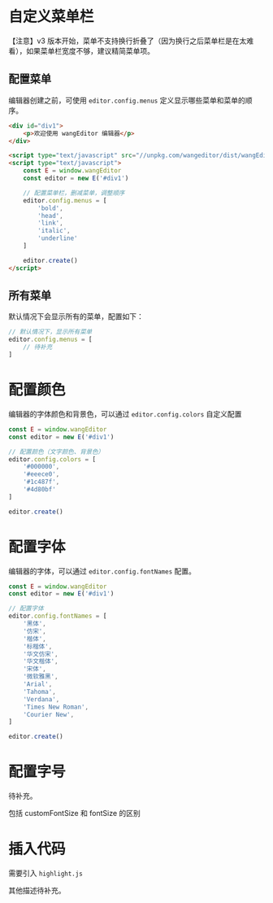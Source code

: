 # 自定义菜单栏

【注意】v3 版本开始，菜单不支持换行折叠了（因为换行之后菜单栏是在太难看），如果菜单栏宽度不够，建议精简菜单项。

## 配置菜单

编辑器创建之前，可使用 `editor.config.menus` 定义显示哪些菜单和菜单的顺序。

```html
<div id="div1">
    <p>欢迎使用 wangEditor 编辑器</p>
</div>

<script type="text/javascript" src="//unpkg.com/wangeditor/dist/wangEditor.min.js"></script>
<script type="text/javascript">
    const E = window.wangEditor
    const editor = new E('#div1')

    // 配置菜单栏，删减菜单，调整顺序
    editor.config.menus = [
        'bold',
        'head',
        'link',
        'italic',
        'underline'
    ]

    editor.create()
</script>
```

## 所有菜单

默认情况下会显示所有的菜单，配置如下：

```js
// 默认情况下，显示所有菜单
editor.config.menus = [
    // 待补充
]
```

# 配置颜色

编辑器的字体颜色和背景色，可以通过 `editor.config.colors` 自定义配置

```js
const E = window.wangEditor
const editor = new E('#div1')

// 配置颜色（文字颜色、背景色）
editor.config.colors = [
    '#000000',
    '#eeece0',
    '#1c487f',
    '#4d80bf'
]

editor.create()
```

# 配置字体

编辑器的字体，可以通过 `editor.config.fontNames` 配置。

```js
const E = window.wangEditor
const editor = new E('#div1')

// 配置字体
editor.config.fontNames = [
    '黑体',
    '仿宋',
    '楷体',
    '标楷体',
    '华文仿宋',
    '华文楷体',
    '宋体',
    '微软雅黑',
    'Arial',
    'Tahoma',
    'Verdana',
    'Times New Roman',
    'Courier New',
]

editor.create()
```

# 配置字号

待补充。

包括 customFontSize 和 fontSize 的区别

# 插入代码

需要引入 `highlight.js`

其他描述待补充。
